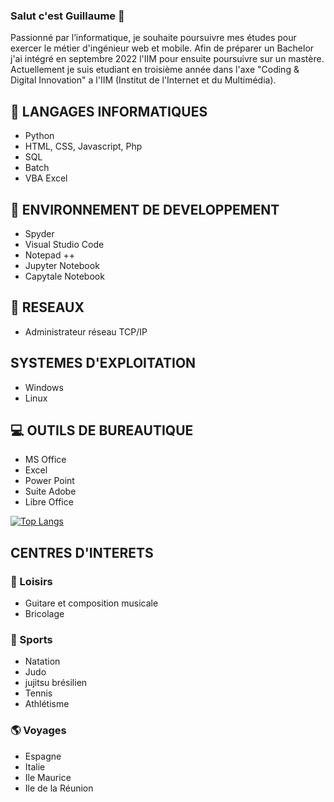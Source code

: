 ### Salut c'est Guillaume 👋

Passionné par l’informatique, je souhaite poursuivre mes études pour exercer le métier d'ingénieur web et mobile. 
Afin de préparer un Bachelor j'ai intégré en septembre 2022 l'IIM pour ensuite   poursuivre sur un mastère.
Actuellement je suis etudiant en troisième année dans l'axe "Coding & Digital Innovation" a l'IIM (Institut de l'Internet et du Multimédia).




## 💬 LANGAGES INFORMATIQUES
* Python
* HTML, CSS, Javascript, Php
* SQL
* Batch
* VBA Excel
## 🌱 ENVIRONNEMENT DE DEVELOPPEMENT
* Spyder
* Visual Studio Code
* Notepad ++
* Jupyter Notebook
* Capytale Notebook
## 📡 RESEAUX
* Administrateur réseau TCP/IP
## SYSTEMES D'EXPLOITATION
* Windows
* Linux
## 💻 OUTILS DE BUREAUTIQUE
* MS Office
* Excel
* Power Point
* Suite Adobe
* Libre Office

[![Top Langs](https://github-readme-stats.vercel.app/api/top-langs/?username=guigzlsx)](https://github.com/anuraghazra/github-readme-stats)


## CENTRES D'INTERETS

### 🎹 Loisirs
* Guitare et composition musicale
* Bricolage
### 🥋  Sports
* Natation
* Judo
* jujitsu brésilien
* Tennis
* Athlétisme
### 🌎 Voyages
* Espagne
* Italie
* Ile Maurice
* Ile de la Réunion


